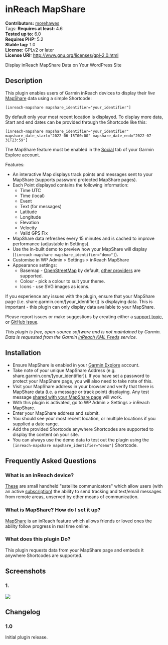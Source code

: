# inReach MapShare #
**Contributors:** [morehawes](https://profiles.wordpress.org/morehawes/)  
Tags: 
**Requires at least:** 4.6  
**Tested up to:** 6.0  
**Requires PHP:** 5.2  
**Stable tag:** 1.0  
**License:** GPLv2 or later  
**License URI:** http://www.gnu.org/licenses/gpl-2.0.html  

Display inReach MapShare Data on Your WordPress Site

## Description ##

This plugin enables users of Garmin inReach devices to display their *live* <a href="https://support.garmin.com/?faq=p2lncMOzqh71P06VifrQE7">MapShare</a> data using a simple Shortcode:


	[inreach-mapshare mapshare_identifier="your_identifier"]


By default only your most recent location is displayed. To display more data, Start and end dates can be provided through the Shortcode like this:


	[inreach-mapshare mapshare_identifier="your_identifier" mapshare_date_start="2022-06-15T00:00" mapshare_date_end="2022-07-31T23:59"]


The MapShare feature must be enabled in the <a href="https://explore.garmin.com/Social">Social</a> tab of your Garmin Explore account.

Features:

* An interactive Map displays track points and messages sent to your MapShare (supports password protected MapShare pages).
* Each Point displayed contains the following information:
	* Time UTC
	* Time (local)
	* Event
	* Text (for messages)
	* Latitude
	* Longitude
	* Elevation
	* Velocity
	* Valid GPS Fix
* MapShare data refreshes every 15 minutes and is cached to improve performance (adjustable in Settings).
* Use the in-built demo to preview how your MapShare will display (`[inreach-mapshare mapshare_identifier="demo"]`).
* Customise in WP Admin > Settings > inReach MapShare
* Appearance settings:
	* Basemap - <a href="https://www.openstreetmap.org/fixthemap">OpenStreetMap</a> by default, <a href="https://leaflet-extras.github.io/leaflet-providers/preview/">other providers</a> are supported.
	* Colour - pick a colour to suit your theme.
	* Icons - use SVG images as icons.

If you experience any issues with the plugin, ensure that your MapShare page (i.e. share.garmin.com/[your_identifier]) is displaying data. This is important - this plugin can only display data available to your MapShare.

Please report issues or make suggestions by creating either a <a href="https://wordpress.org/support/plugin/inreach-mapshare/">support topic</a>, or <a href="https://github.com/morehawes/inreach-mapshare/issues">GitHub issue</a>.

*This plugin is free, open-source software and is not maintained by Garmin. Data is requested from the Garmin <a href="https://support.garmin.com/?faq=tdlDCyo1fJ5UxjUbA9rMY8">inReach KML Feeds</a> service.*

## Installation ##

- Ensure MapShare is enabled in your <a href="https://support.garmin.com/?faq=p2lncMOzqh71P06VifrQE7">Garmin Explore</a> account. 
- Take note of your unique MapShare Address (e.g. share.garmin.com/[your_identifier]). If you have set a password to protect your MapShare page, you will also need to take note of this.
- Visit your MapShare address in your browser and verify that there is MapShare data (i.e. a message or track point) displaying. Any test message <a href="https://support.garmin.com/?faq=p2lncMOzqh71P06VifrQE7">shared with your MapShare page</a> will work.
- With this plugin is activated, go to WP Admin > Settings > inReach MapShare.
- Enter your MapShare address and submit.
- You should see your most recent location, or multiple locations if you supplied a date range.
- Add the provided Shortcode anywhere Shortcodes are supported to display the content on your site.
- You can always use the demo data to test out the plugin using the `[inreach-mapshare mapshare_identifier="demo"]` Shortcode.

## Frequently Asked Questions ##

### What is an inReach device? ###

<a href="https://discover.garmin.com/inreach/personal/">These</a> are small handheld "satellite communicators" which allow users (with an active <a href="https://www.garmin.com/p/837461">subscription</a>) the ability to send tracking and text/email messages from remote areas, unserved by other means of communication.

### What is MapShare? How do I set it up? ###

<a href="https://support.garmin.com/?faq=p2lncMOzqh71P06VifrQE7">MapShare</a> is an inReach feature which allows friends or loved ones the ability follow progress in real time online.

### What does this plugin Do? ###

This plugin requests data from your MapShare page and embeds it anywhere Shortcodes are supported.

## Screenshots ##

### 1.  ###
![](https://ps.w.org/inreach-mapshare/assets/screenshot-1.jpg)


## Changelog ##

### 1.0 ###

Initial plugin release.